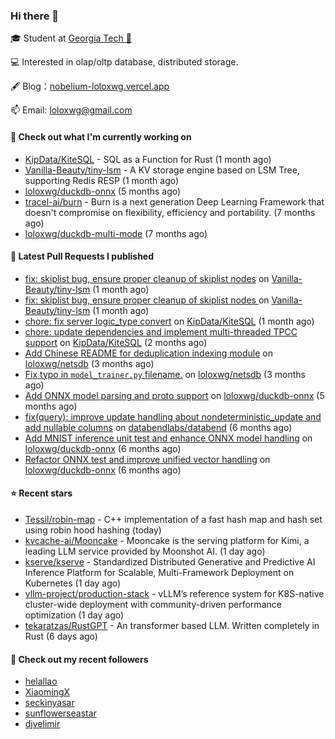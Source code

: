 ### Hi there 👋


 
🎓 Student at [Georgia Tech 🐝](https://www.gatech.edu/)

💻 Interested in olap/oltp database, distributed storage.

🖋 Blog：[nobelium-loloxwg.vercel.app](https://nobelium-loloxwg.vercel.app/)



📫 Email: [loloxwg@gmail.com](mailto:loloxwg@gmail.com)



#### 👷 Check out what I'm currently working on

- [KipData/KiteSQL](https://github.com/KipData/KiteSQL) - SQL as a Function for Rust (1 month ago)
- [Vanilla-Beauty/tiny-lsm](https://github.com/Vanilla-Beauty/tiny-lsm) - A KV storage engine based on LSM Tree, supporting Redis RESP (1 month ago)
- [loloxwg/duckdb-onnx](https://github.com/loloxwg/duckdb-onnx) (5 months ago)
- [tracel-ai/burn](https://github.com/tracel-ai/burn) - Burn is a next generation Deep Learning Framework that doesn&#39;t compromise on flexibility, efficiency and portability. (7 months ago)
- [loloxwg/duckdb-multi-mode](https://github.com/loloxwg/duckdb-multi-mode) (7 months ago)

#### 🔨 Latest Pull Requests I published

- [fix: skiplist bug, ensure proper cleanup of skiplist nodes](https://github.com/Vanilla-Beauty/tiny-lsm/pull/39) on [Vanilla-Beauty/tiny-lsm](https://github.com/Vanilla-Beauty/tiny-lsm) (1 month ago)
- [fix: skiplist bug, ensure proper cleanup of skiplist nodes ](https://github.com/Vanilla-Beauty/tiny-lsm/pull/38) on [Vanilla-Beauty/tiny-lsm](https://github.com/Vanilla-Beauty/tiny-lsm) (1 month ago)
- [chore: fix server logic_type convert](https://github.com/KipData/KiteSQL/pull/287) on [KipData/KiteSQL](https://github.com/KipData/KiteSQL) (1 month ago)
- [chore: update dependencies and implement multi-threaded TPCC support](https://github.com/KipData/KiteSQL/pull/278) on [KipData/KiteSQL](https://github.com/KipData/KiteSQL) (2 months ago)
- [Add Chinese README for deduplication indexing module](https://github.com/loloxwg/netsdb/pull/2) on [loloxwg/netsdb](https://github.com/loloxwg/netsdb) (3 months ago)
- [Fix typo in `model_trainer.py` filename.](https://github.com/loloxwg/netsdb/pull/1) on [loloxwg/netsdb](https://github.com/loloxwg/netsdb) (3 months ago)
- [Add ONNX model parsing and proto support](https://github.com/loloxwg/duckdb-onnx/pull/6) on [loloxwg/duckdb-onnx](https://github.com/loloxwg/duckdb-onnx) (5 months ago)
- [fix(query): improve update handling about nondeterministic_update and add nullable columns](https://github.com/databendlabs/databend/pull/17586) on [databendlabs/databend](https://github.com/databendlabs/databend) (6 months ago)
- [Add MNIST inference unit test and enhance ONNX model handling](https://github.com/loloxwg/duckdb-onnx/pull/5) on [loloxwg/duckdb-onnx](https://github.com/loloxwg/duckdb-onnx) (6 months ago)
- [Refactor ONNX test and improve unified vector handling](https://github.com/loloxwg/duckdb-onnx/pull/4) on [loloxwg/duckdb-onnx](https://github.com/loloxwg/duckdb-onnx) (6 months ago)

#### ⭐ Recent stars

- [Tessil/robin-map](https://github.com/Tessil/robin-map) -  C&#43;&#43; implementation of a fast hash map and hash set using robin hood hashing (today)
- [kvcache-ai/Mooncake](https://github.com/kvcache-ai/Mooncake) - Mooncake is the serving platform for Kimi, a leading LLM service provided by Moonshot AI. (1 day ago)
- [kserve/kserve](https://github.com/kserve/kserve) - Standardized Distributed Generative and Predictive AI Inference Platform for Scalable, Multi-Framework Deployment on Kubernetes (1 day ago)
- [vllm-project/production-stack](https://github.com/vllm-project/production-stack) - vLLM’s reference system for K8S-native cluster-wide deployment with community-driven performance optimization (1 day ago)
- [tekaratzas/RustGPT](https://github.com/tekaratzas/RustGPT) - An transformer based LLM. Written completely in Rust (6 days ago)

#### 👯 Check out my recent followers

- [helallao](https://github.com/helallao)
- [XiaomingX](https://github.com/XiaomingX)
- [seckinyasar](https://github.com/seckinyasar)
- [sunflowerseastar](https://github.com/sunflowerseastar)
- [djvelimir](https://github.com/djvelimir)

